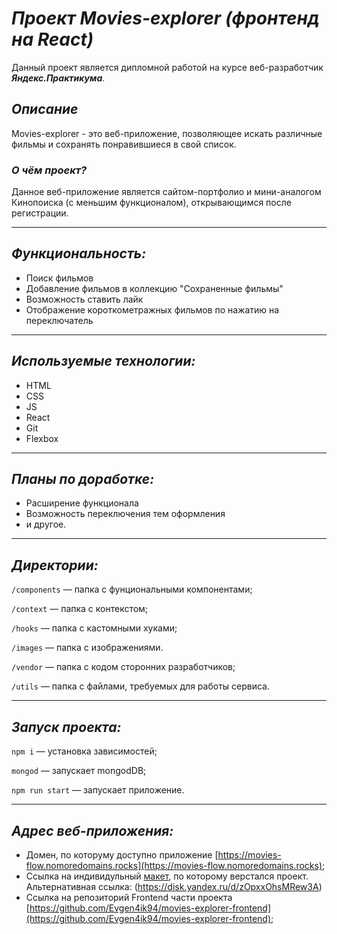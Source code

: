 # ***Проект Movies-explorer (фронтенд на React)***
Данный проект является дипломной работой на курсе веб-разработчик ***Яндекс.Практикума***.
## *Описание*
Movies-explorer - это веб-приложение, позволяющее искать различные фильмы и сохранять понравившиеся в свой список.
### ***О чём проект?***

Данное веб-приложение является сайтом-портфолио и мини-аналогом Кинопоиска (с меньшим функционалом), открывающимся после регистрации.

---
## *Функциональность:*
* Поиск фильмов
* Добавление фильмов в коллекцию "Сохраненные фильмы"
* Возможность ставить лайк
* Отображение короткометражных фильмов по нажатию на переключатель
---
## *Используемые технологии:*

* HTML
* CSS
* JS
* React
* Git
* Flexbox
---
## *Планы по доработке:*
* Расширение функционала
* Возможность переключения тем оформления
* и другое.

---
## *Директории:*

`/components` — папка с фунциональными компонентами;

`/context` — папка с контекстом;

`/hooks` — папка с кастомными хуками;

`/images` — папка c изображениями.

`/vendor` — папка с кодом сторонних разработчиков;

`/utils` — папка с файлами, требуемых для работы сервиса.

---
## *Запуск проекта:*
`npm i` — установка зависимостей;

`mongod` — запускает mongodDB;

`npm run start` — запускает приложение.

---
## *Адрес веб-приложения:*

* Домен, по которуму доступно приложение [https://movies-flow.nomoredomains.rocks](https://movies-flow.nomoredomains.rocks);
* Ссылка на индивидульный [макет](https://www.figma.com/file/4ewrOhTOKWnx8k1j6Wqy2k/Diploma-maket?node-id=891%3A3857&t=mhP8iGVh78tQU6tx-0), по которому верстался проект. Альтернативная ссылка: (https://disk.yandex.ru/d/zOpxxOhsMRew3A)
* Ссылка на репозиторий Frontend части проекта [https://github.com/Evgen4ik94/movies-explorer-frontend](https://github.com/Evgen4ik94/movies-explorer-frontend);